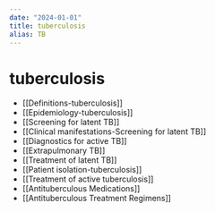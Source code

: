 ```yaml
---
date: "2024-01-01"
title: tuberculosis
alias: TB
---
```



# tuberculosis

- [[Definitions-tuberculosis]]
- [[Epidemiology-tuberculosis]]
- [[Screening for latent TB]]
- [[Clinical manifestations-Screening for latent TB]]
- [[Diagnostics for active TB]]
- [[Extrapulmonary TB]]
- [[Treatment of latent TB]]
- [[Patient isolation-tuberculosis]]
- [[Treatment of active tuberculosis]]
- [[Antituberculous Medications]]
- [[Antituberculous Treatment Regimens]]

